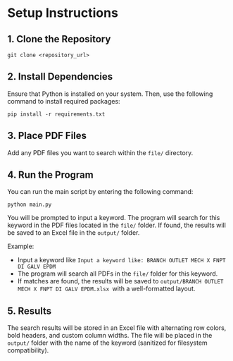 # Setup Instructions
## **1. Clone the Repository**
```
git clone <repository_url>
```

## **2. Install Dependencies**
Ensure that Python is installed on your system. Then, use the following command to install required packages:
```
pip install -r requirements.txt
```

## **3. Place PDF Files**
Add any PDF files you want to search within the `file/` directory.

## **4. Run the Program**
You can run the main script by entering the following command:
```
python main.py
```
You will be prompted to input a keyword. The program will search for this keyword in the PDF files located in the `file/` folder. If found, the results will be saved to an Excel file in the `output/` folder.

Example:
- Input a keyword like `Input a keyword like: BRANCH OUTLET MECH X FNPT DI GALV EPDM`
- The program will search all PDFs in the `file/` folder for this keyword.
- If matches are found, the results will be saved to `output/BRANCH OUTLET MECH X FNPT DI GALV EPDM.xlsx `with a well-formatted layout.

## **5. Results**
The search results will be stored in an Excel file with alternating row colors, bold headers, and custom column widths. The file will be placed in the `output/` folder with the name of the keyword (sanitized for filesystem compatibility).